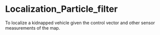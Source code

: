 # Localization_Particle_filter
To localize a kidnapped vehicle given the control vector and other sensor measurements of the map.
